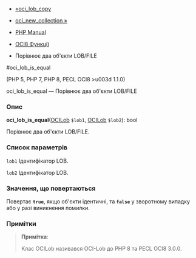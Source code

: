- [«oci_lob_copy](function.oci-lob-copy.md)
- [oci_new_collection »](function.oci-new-collection.md)

- [PHP Manual](index.md)
- [OCI8 Функції](ref.oci8.md)
- Порівнює два об'єкти LOB/FILE

#oci_lob_is_equal

(PHP 5, PHP 7, PHP 8, PECL OCI8 \>u003d 1.1.0)

oci_lob_is_equal — Порівнює два об'єкти LOB/FILE

### Опис

**oci_lob_is_equal**([OCILob](class.ocilob.md) `$lob1`,
[OCILob](class.ocilob.md) `$lob2`): bool

Порівнює два об'єкти LOB/FILE.

### Список параметрів

`lob1`
Ідентифікатор LOB.

`lob2`
Ідентифікатор LOB.

### Значення, що повертаються

Повертає **`true`**, якщо об'єкти ідентичні, та **`false`** у зворотному
випадку або у разі виникнення помилки.

### Примітки

> **Примітка**:
>
> Клас OCILob називався OCI-Lob до PHP 8 та PECL OCI8 3.0.0.
